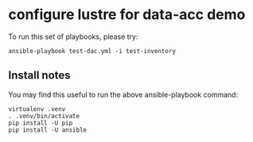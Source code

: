 # configure lustre for data-acc demo

To run this set of playbooks, please try:

    ansible-playbook test-dac.yml -i test-inventory

## Install notes

You may find this useful to run the above ansible-playbook command:

    virtualenv .venv
    . .venv/bin/activate
    pip install -U pip
    pip install -U ansible
